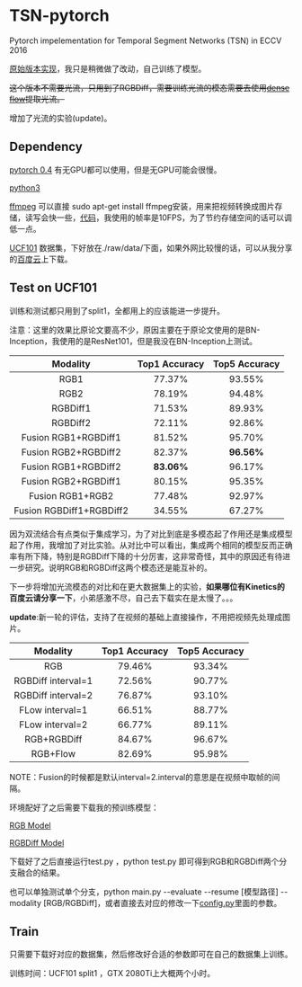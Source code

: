 # TSN-pytorch
Pytorch impelementation for Temporal Segment Networks (TSN) in ECCV 2016

[原始版本实现](https://github.com/yjxiong/tsn-pytorch)，我只是稍微做了改动，自己训练了模型。

~~这个版本不需要光流，只用到了RGBDiff，需要训练光流的模态需要去使用[dense flow](https://github.com/yjxiong/dense_flow/tree/c9369a32ea491001db5298dfda1fa227a912d34f)提取光流。~~

增加了光流的实验(update)。

## Dependency

[pytorch 0.4](https://pytorch.org/) 有无GPU都可以使用，但是无GPU可能会很慢。

[python3]()

[ffmpeg]() 可以直接 sudo apt-get install ffmpeg安装，用来把视频转换成图片存储，读写会快一些，[代码](https://github.com/JJBOY/TSN-pytorch/blob/master/raw/video2img.sh)，我使用的帧率是10FPS，为了节约存储空间的话可以调低一点。

[UCF101](http://crcv.ucf.edu/data/UCF101.php) 数据集，下好放在./raw/data/下面，如果外网比较慢的话，可以从我分享的[百度云](https://pan.baidu.com/s/1OlGZ5HSy63k8oj_bEcxowA)上下载。

##  Test on UCF101

训练和测试都只用到了split1，全都用上的应该能进一步提升。

注意：这里的效果比原论文要高不少，原因主要在于原论文使用的是BN-Inception，我使用的是ResNet101，但是我没在BN-Inception上测试。

| Modality | Top1 Accuracy   |  Top5 Accuracy      |
| :------: | :-------------: | :----: |
|   RGB1   | 77.37% | 93.55% |
| RGB2 | 78.19% | 94.48% |
| RGBDiff1 | 71.53% | 89.93% |
| RGBDiff2 | 72.11% | 92.86% |
| Fusion RGB1+RGBDiff1 | 81.52% | 95.70% |
| Fusion RGB2+RGBDiff2 | 82.37% | __96.56%__ |
| Fusion RGB1+RGBDiff2 | __83.06%__ | 96.17% |
| Fusion RGB2+RGBDiff1 | 80.15% | 95.35% |
| Fusion RGB1+RGB2 | 77.48% | 92.97% |
| Fusion RGBDiff1+RGBDiff2 | 34.55% | 67.27% |

因为双流结合有点类似于集成学习，为了对比到底是多模态起了作用还是集成模型起了作用，我增加了对比实验。从对比中可以看出，集成两个相同的模型反而正确率有所下降，特别是RGBDiff下降的十分厉害，这非常奇怪，其中的原因还有待进一步研究。说明RGB和RGBDiff这两个模态还是能互补的。

下一步将增加光流模态的对比和在更大数据集上的实验，__如果哪位有Kinetics的百度云请分享一下__，小弟感激不尽，自己去下载实在是太慢了。。。

__update__:新一轮的评估，支持了在视频的基础上直接操作，不用把视频先处理成图片。

| Modality | Top1 Accuracy   |  Top5 Accuracy      |
| :------: | :-------------: | :----: |
| RGB     | 79.46% | 93.34% |
| RGBDiff interval=1     | 72.56% | 90.77% |
| RGBDiff interval=2     | 76.87% | 93.10% |
| FLow interval=1     | 66.51% | 88.77% |
| FLow interval=2     | 66.77% | 89.11% |
| RGB+RGBDiff     | 84.67% | 96.67% |
| RGB+Flow        | 82.69% | 95.98% |

NOTE：Fusion的时候都是默认interval=2.interval的意思是在视频中取帧的间隔。




环境配好了之后需要下载我的预训练模型：

[RGB Model](https://pan.baidu.com/s/15TO-O4yo6Lljoh4sT0x9zA)

[RGBDiff Model](https://pan.baidu.com/s/1vQObFdfjMmb6hb78Feb6lw)

下载好了之后直接运行test.py ，python test.py 即可得到RGB和RGBDiff两个分支融合的结果。

也可以单独测试单个分支，python main.py --evaluate --resume [模型路径] --modality [RGB/RGBDiff]，或者直接去对应的修改一下[config.py](https://github.com/JJBOY/TSN-pytorch/blob/master/config.py)里面的参数。

## Train

只需要下载好对应的数据集，然后修改好合适的参数即可在自己的数据集上训练。

训练时间：UCF101 split1 ，GTX 2080Ti上大概两个小时。
